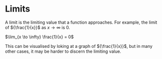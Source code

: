 # Limits
A limit is the limiting value that a function approaches.
For example, the limit of ${\frac{1}{x}}$ as $x \rightarrow \infty$ is 0. 

$\lim_{x \to \infty} \frac{1}{x} = 0$

This can be visualised by loking at a graph of ${\frac{1}{x}}$, but in many other cases, it may be harder to discern the limiting value.
